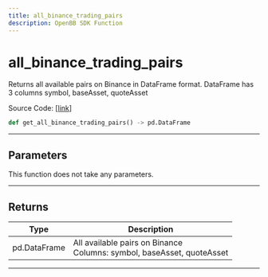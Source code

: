 ```yaml
---
title: all_binance_trading_pairs
description: OpenBB SDK Function
---
```


# all_binance_trading_pairs

Returns all available pairs on Binance in DataFrame format. DataFrame has 3 columns symbol, baseAsset, quoteAsset

Source Code: [[link](https://github.com/OpenBB-finance/OpenBBTerminal/tree/main/openbb_terminal/cryptocurrency/due_diligence/binance_model.py#L58)]

```python
def get_all_binance_trading_pairs() -> pd.DataFrame
```
---
## Parameters

This function does not take any parameters.

---
## Returns

| Type | Description |
| ---- | ----------- |
| pd.DataFrame | All available pairs on Binance<br/>Columns: symbol, baseAsset, quoteAsset |

---
